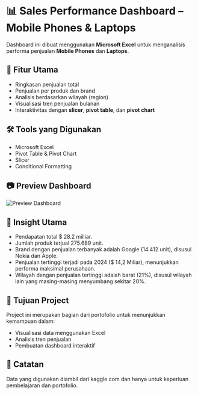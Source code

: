 # 📊 Sales Performance Dashboard – Mobile Phones & Laptops

Dashboard ini dibuat menggunakan **Microsoft Excel** untuk menganalisis performa penjualan **Mobile Phones** dan **Laptops**.


## 🧩 Fitur Utama
- Ringkasan penjualan total
- Penjualan per produk dan brand
- Analisis berdasarkan wilayah (region)
- Visualisasi tren penjualan bulanan
- Interaktivitas dengan **slicer**, **pivot table**, dan **pivot chart**


## 🛠 Tools yang Digunakan
- Microsoft Excel
- Pivot Table & Pivot Chart
- Slicer
- Conditional Formatting


## 📷 Preview Dashboard
![Preview Dashboard](preview.png)


## 📌 Insight Utama
- Pendapatan total $ 28.2 milliar.
- Jumlah produk terjual 275.689 unit.
- Brand dengan penjualan terbanyak adalah Google (14.412 unit), disusul Nokia dan Apple.
- Penjualan tertinggi terjadi pada 2024 ($ 14,2 Miliar), menunjukkan performa maksimal perusahaan.
- Wilayah dengan penjualan tertinggi adalah barat (21%), disusul wilayah lain yang masing-masing menyumbang sekitar 20%.


## 🎯 Tujuan Project
Project ini merupakan bagian dari portofolio untuk menunjukkan kemampuan dalam:
- Visualisasi data menggunakan Excel
- Analisis tren penjualan
- Pembuatan dashboard interaktif

## 📎 Catatan
Data yang digunakan diambil dari kaggle.com dan hanya untuk keperluan pembelajaran dan portofolio.

